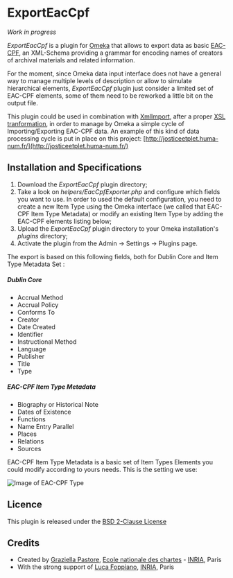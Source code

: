 # ExportEacCpf

_*Work in progress*_

*ExportEacCpf* is a plugin for [Omeka](https://omeka.org/) that allows to export data as basic [EAC-CPF](http://eac.staatsbibliothek-berlin.de/index.php), an XML-Schema providing a grammar for encoding names of creators of archival materials and related information. 

For the moment, since Omeka data input interface does not have a general way to manage multiple levels of description or allow to simulate hierarchical elements, *ExportEacCpf* plugin just consider a limited set of EAC-CPF elements, some of them need to be reworked a little bit on the output file.

This plugin could be used in combination with [XmlImport](https://github.com/Daniel-KM/XmlImport), after a proper [XSL tranformation](https://github.com/sgraziella/prosopography_LJP/tree/master/EACtoXML), in order to manage by Omeka a simple cycle of Importing/Exporting EAC-CPF data. 
An example of this kind of data processing cycle is put in place on this project: [http://josticeetplet.huma-num.fr/](http://josticeetplet.huma-num.fr/)


## Installation and Specifications
1. Download the *ExportEacCpf* plugin directory;
2. Take a look on *helpers/EacCpfExporter.php* and configure which fields you want to use. In order to used the default configuration, you need to create a new Item Type using the Omeka interface (we called that EAC-CPF Item Type Metadata) or modify an existing Item Type by adding the EAC-CPF elements listing below;
3. Upload the *ExportEacCpf* plugin directory to your Omeka installation's *plugins* directory;
4. Activate the plugin from the Admin → Settings → Plugins page.

The export is based on this following fields, both for Dublin Core and Item Type Metadata Set :

##### Dublin Core 
- Accrual Method
- Accrual Policy
- Conforms To
- Creator
- Date Created
- Identifier
- Instructional Method
- Language
- Publisher
- Title
- Type

##### EAC-CPF Item Type Metadata
- Biography or Historical Note
- Dates of Existence
- Functions
- Name Entry Parallel
- Places
- Relations
- Sources

EAC-CPF Item Type Metadata is a basic set of Item Types Elements you could modify according to yours needs. This is the setting we use:

![Image of EAC-CPF Type](https://github.com/sgraziella/ExportEacCpf/blob/master/Person-EAC-CPF-ElementTypeFR.png)


## Licence
This plugin is released under the [BSD 2-Clause License](https://opensource.org/licenses/BSD-2-Clause)


## Credits
- Created by [Graziella Pastore](https://github.com/sgraziella), [Ecole nationale des chartes](http://www.enc-sorbonne.fr/fr/graziella-pastore) - [INRIA](http://www.inria.fr/), Paris
- With the strong support of [Luca Foppiano](https://github.com/lfoppiano), [INRIA](http://www.inria.fr/), Paris

